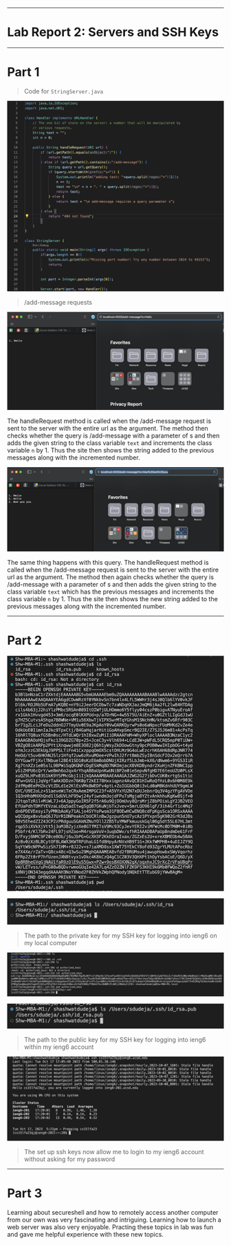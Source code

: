 
---
# Lab Report 2: Servers and SSH Keys
---

# Part 1

> Code for `StringServer.java`

![Image](Code.png)


> /add-message requests

![Image](addmsg1.png)

The handleRequest method is called when the /add-message request is sent to the server with the entire url as the argument.
The method then checks whether the query is /add-message with a parameter of s and then adds the given string to the class variable `text` and increments the class variable `n` by 1.
Thus the site then shows the string added to the previous messages along with the incremented number.


![Image](addmsg2.png)

The same thing happens with this query.
The handleRequest method is called when the /add-message request is sent to the server with the entire url as the argument.
The method then again checks whether the query is /add-message with a parameter of s and then adds the given string to the class variable `text` which has the previous messages and increments the class variable `n` by 1.
Thus the site then shows the new string added to the previous messages along with the incremented number.

---

# Part 2

![Image](privatekeyonlocal.png)

![Image](privatekeypath.png)

>The path to the private key for my SSH key for logging into ieng6 on my local computer

![Image](publickeyonieng6.png)

![Image](publickeypath.png)

>The path to the public key for my SSH key for logging into ieng6 within my ieng6 account

![Image](login.png)

>The set up ssh keys now allow me to login to my ieng6 account without asking for my password

---

# Part 3

Learning about secureshell and how to remotely access another computer from our own was very fascinating and intriguing. 
Learning how to launch a web server was also very enjoyable. 
Practing these topics in lab was fun and gave me helpful experience with these new topics. 
